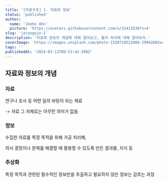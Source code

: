 ```yaml
---
title: '[자료구조] 1. 자료와 정보'
status: 'published'
author:
  name: 'Jeeho Ahn'
  picture: 'https://avatars.githubusercontent.com/u/31413538?v=4'
slug: 'jaryogujo-1'
description: '자료와 정보의 개념에 대해 알아보고, 둘의 차이에 대해 알아보자.'
coverImage: 'https://images.unsplash.com/photo-1528710522906-29942803a4ea?q=80&w=2070&auto=format&fit=crop&ixlib=rb-4.0.3&ixid=M3wxMjA3fDB8MHxwaG90by1wYWdlfHx8fGVufDB8fHx8fA%3D%3D'
tags: ''
publishedAt: '2024-03-12T00:53:42.508Z'
---
```


## 자료와 정보의 개념

### 자료

연구나 조사 등 어떤 일의 바탕이 되는 재료

\-&gt; 자료 그 자체로는 아무런 의미가 없음

### 정보

수집한 자료를 특정 목적을 위해 가공 처리해, 

의사 결정이나 문제를 해결할 때 활용할 수 있도록 만든 결과물, 지식 등

### 추상화

특정 목적과 관련된 필수적인 정보만을 추출하고 필요하지 않은 정보는 감추는 과정